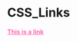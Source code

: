 # CSS_Links
<html>
<head>
<style>
a {
  color: hotpink;
}

</style>
</head>
<body>

<p><b><a href="default.asp" target="_blank">This is a link</a></b></p>


</body>
</html>
